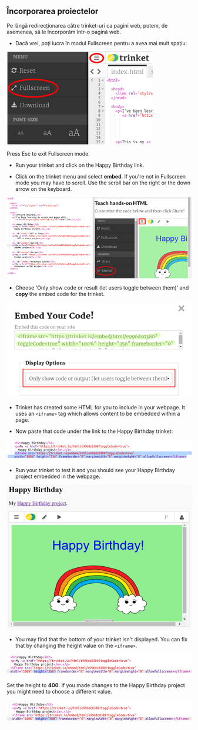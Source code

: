 ## Încorporarea proiectelor

Pe lângă redirecționarea către trinket-uri ca pagini web, putem, de asemenea, să le încorporăm într-o pagină web.

+ Dacă vrei, poți lucra în modul Fullscreen pentru a avea mai mult spațiu:

![screenshot](images/showcase-fullscreen.png)

Press Esc to exit Fullscreen mode.

+ Run your trinket and click on the Happy Birthday link.

+ Click on the trinket menu and select **embed**. If you're not in Fullscreen mode you may have to scroll. Use the scroll bar on the right or the down arrow on the keyboard.

![screenshot](images/showcase-embed-code.png)

+ Choose 'Only show code or result (let users toggle between them)' and **copy** the embed code for the trinket. 

![screenshot](images/showcase-embed.png)

+ Trinket has created some HTML for you to include in your webpage. It uses an `<iframe>` tag which allows content to be embedded within a page.

+ Now paste that code under the link to the Happy Birthday trinket:

![screenshot](images/showcase-paste-embed.png)

+ Run your trinket to test it and you should see your Happy Birthday project embedded in the webpage. 

![screenshot](images/showcase-embed-output.png)

+ You may find that the bottom of your trinket isn't displayed. You can fix that by changing the height value on the `<iframe>`. 

![screenshot](images/showcase-embed-height.png)

Set the height to **400**. If you made changes to the Happy Birthday project you might need to choose a different value.

![screenshot](images/showcase-embed-fixed.png)